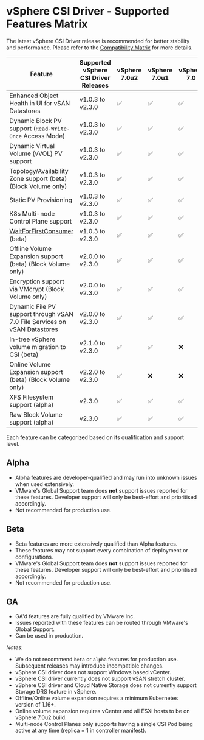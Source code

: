 <!-- markdownlint-disable MD033 -->

# vSphere CSI Driver - Supported Features Matrix

The latest vSphere CSI Driver release is recommended for better stability and performance. Please refer to the [Compatibility Matrix](compatiblity_matrix.md) for more details.

| **Feature**                                                                                 | **Supported vSphere CSI Driver Releases** | vSphere 7.0u2 | vSphere 7.0u1 | vSphere 7.0 | vSphere 6.7U3 |
|---------------------------------------------------------------------------------------------|-------------------------------------------|---------------|---------------|-------------|---------------|
| Enhanced Object Health in UI for vSAN Datastores                                            | v1.0.3 to v2.3.0                          | ✅             | ✅             | ✅           | ✅             |
| Dynamic Block PV support (`Read-Write-Once` Access Mode)                                    | v1.0.3 to v2.3.0                          | ✅             | ✅             | ✅           | ✅             |
| Dynamic Virtual Volume (vVOL) PV support                                                    | v1.0.3 to v2.3.0                          | ✅             | ✅             | ✅           | ✅             |
| Topology/Availability Zone support (beta) (Block Volume only)                               | v1.0.3 to v2.3.0                          | ✅             | ✅             | ✅           | ✅             |
| Static PV Provisioning                                                                      | v1.0.3 to v2.3.0                          | ✅             | ✅             | ✅           | ✅             |
| K8s Multi-node Control Plane support                                                        | v1.0.3 to v2.3.0                          | ✅             | ✅             | ✅           | ✅             |
| [WaitForFirstConsumer](https://kubernetes.io/docs/concepts/storage/storage-classes/) (beta) | v1.0.3 to v2.3.0                          | ✅             | ✅             | ✅           | ✅             |
| Offline Volume Expansion support (beta) (Block Volume only)                                 | v2.0.0 to v2.3.0                          | ✅             | ✅             | ✅           | ❌             |
| Encryption support via VMcrypt (Block Volume only)                                          | v2.0.0 to v2.3.0                          | ✅             | ✅             | ✅           | ❌             |
| Dynamic File PV support through vSAN 7.0 File Services on vSAN Datastores                   | v2.0.0 to v2.3.0                          | ✅             | ✅             | ✅           | ❌             |
| In-tree vSphere volume migration to CSI (beta)                                              | v2.1.0 to v2.3.0                          | ✅             | ✅             | ❌           | ❌             |
| Online Volume Expansion support (beta) (Block Volume only)                                  | v2.2.0 to v2.3.0                          | ✅             | ❌             | ❌           | ❌             |
| XFS Filesystem support (alpha)                                                              | v2.3.0                                    | ✅             | ✅             | ✅           | ✅             |
| Raw Block Volume support (alpha)                                                            | v2.3.0                                    | ✅             | ✅             | ✅           | ✅             |

Each feature can be categorized based on its qualification and support level.

## Alpha

* Alpha features are developer-qualified and may run into unknown issues when used extensively.
* VMware's Global Support team does **not** support issues reported for these features. Developer support will only be best-effort and prioritised accordingly.
* Not recommended for production use.

## Beta

* Beta features are more extensively qualified than Alpha features.
* These features may not support every combination of deployment or configurations.  
* VMware's Global Support team does **not** support issues reported for these features. Developer support will only be best-effort and prioritised accordingly.
* Not recommended for production use.

## GA

* GA'd features are fully qualified by VMware Inc.
* Issues reported with these features can be routed through VMware's Global Support.
* Can be used in production.

_Notes_:

* We do not recommend `beta` or `alpha` features for production use. Subsequent releases may introduce incompatible changes.
* vSphere CSI driver does not support Windows based vCenter.
* vSphere CSI driver currently does not support vSAN stretch cluster.
* vSphere CSI driver and Cloud Native Storage does not currently support Storage DRS feature in vSphere.
* Offline/Online volume expansion requires a minimum Kubernetes version of 1.16+.
* Online volume expansion requires vCenter and all ESXi hosts to be on vSphere 7.0u2 build.
* Multi-node Control Planes only supports having a single CSI Pod being active at any time (replica = 1 in controller manifest).
